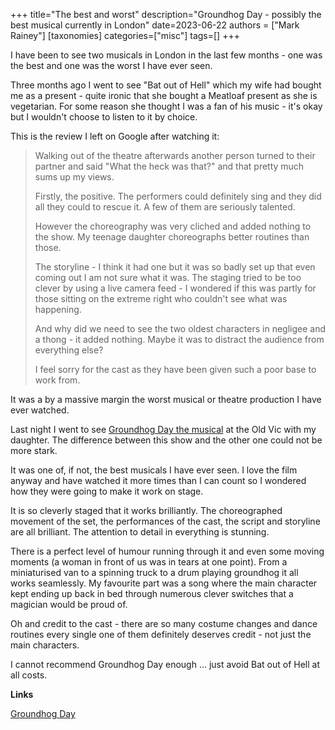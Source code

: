 +++
title="The best and worst"
description="Groundhog Day - possibly the best musical currently in London"
date=2023-06-22
authors = ["Mark Rainey"]
[taxonomies]
categories=["misc"]
tags=[]
+++

I have been to see two musicals in London in the last few months - one was the best and one was the worst I have ever seen.

<!-- more -->

Three months ago I went to see "Bat out of Hell" which my wife had bought me as a present - quite ironic that she bought a Meatloaf present as she is vegetarian. For some reason she thought I was a fan of his music - it's okay but I wouldn't choose to listen to it by choice.

This is the review I left on Google after watching it:

> Walking out of the theatre afterwards another person turned to their partner and said "What the heck was that?" and that pretty much sums up my views.
> 
> Firstly, the positive. The performers could definitely sing and they did all they could to rescue it. A few of them are seriously talented.
> 
> However the choreography was very cliched and added nothing to the show. My teenage daughter choreographs better routines than those.
> 
> The storyline - I think it had one but it was so badly set up that even coming out I am not sure what it was. The staging tried to be too clever by using a live camera feed - I wondered if this was partly for those sitting on the extreme right who couldn't see what was happening. 
> 
> And why did we need to see the two oldest characters in negligee and a thong - it added nothing. Maybe it was to distract the audience from everything else?
> 
> I feel sorry for the cast as they have been given such a poor base to work from.

It was a by a massive margin the worst musical or theatre production I have ever watched. 

Last night I went to see [Groundhog Day the musical](https://www.oldvictheatre.com/stage/event/groundhog-day) at the Old Vic with my daughter. The difference between this show and the other one could not be more stark.

It was one of, if not, the best musicals I have ever seen. I love the film anyway and have watched it more times than I can count so I wondered how they were going to make it work on stage. 

It is so cleverly staged that it works brilliantly. The choreographed movement of the set, the performances of the cast, the script and storyline are all brilliant. The attention to detail in everything is stunning.

There is a perfect level of humour running through it and even some moving moments (a woman in front of us was in tears at one point). From a miniaturised van to a spinning truck to a drum playing groundhog it all works seamlessly.  My favourite part was a song where the main character kept ending up back in bed through numerous clever switches that a magician would be proud of.

Oh and credit to the cast - there are so many costume changes and dance routines every single one of them definitely deserves credit - not just the main characters.

I cannot recommend Groundhog Day enough ... just avoid Bat out of Hell at all costs.

__Links__

[Groundhog Day](https://www.oldvictheatre.com/stage/event/groundhog-day)
